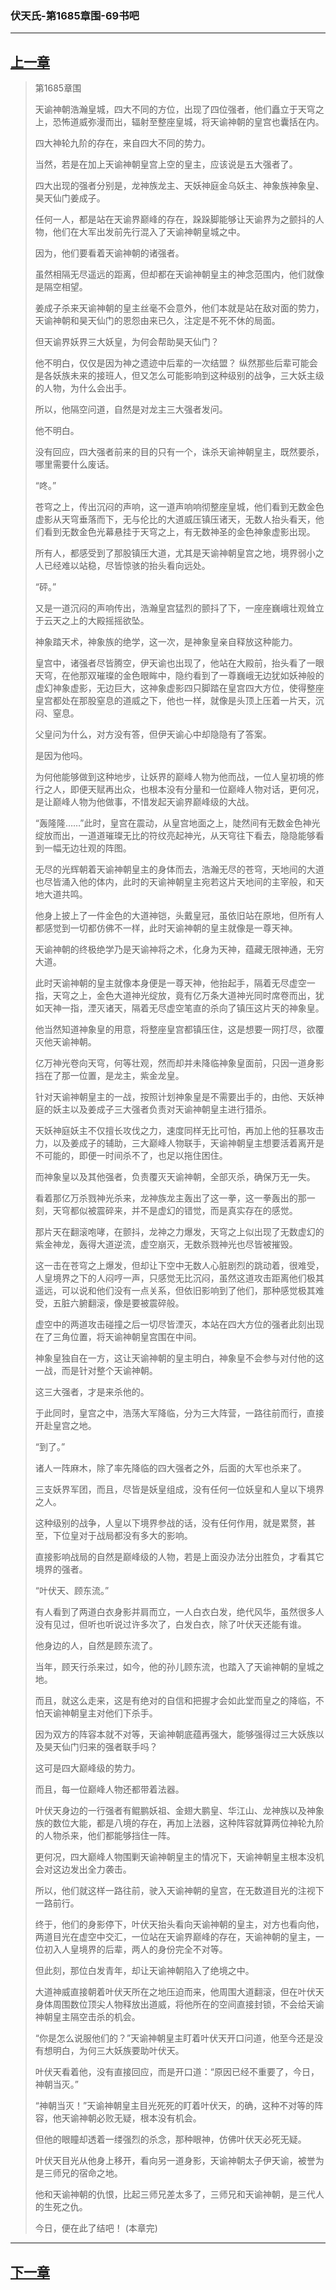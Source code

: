 ### 伏天氏-第1685章围-69书吧

--------
[上一章](./6c123a7e06f171aa99fb21f01f049a04.md)
--------


>
>
>
>第1685章围
>
>天谕神朝浩瀚皇城，四大不同的方位，出现了四位强者，他们矗立于天穹之上，恐怖道威弥漫而出，辐射至整座皇城，将天谕神朝的皇宫也囊括在内。
>
>四大神轮九阶的存在，来自四大不同的势力。
>
>当然，若是在加上天谕神朝皇宫上空的皇主，应该说是五大强者了。
>
>四大出现的强者分别是，龙神族龙主、天妖神庭金乌妖主、神象族神象皇、昊天仙门姜成子。
>
>任何一人，都是站在天谕界巅峰的存在，跺跺脚能够让天谕界为之颤抖的人物，他们在大军出发前先行混入了天谕神朝皇城之中。
>
>因为，他们要看着天谕神朝的诸强者。
>
>虽然相隔无尽遥远的距离，但却都在天谕神朝皇主的神念范围内，他们就像是隔空相望。
>
>姜成子杀来天谕神朝的皇主丝毫不会意外，他们本就是站在敌对面的势力，天谕神朝和昊天仙门的恩怨由来已久，注定是不死不休的局面。
>
>但天谕界妖界三大妖皇，为何会帮助昊天仙门？
>
>他不明白，仅仅是因为神之遗迹中后辈的一次结盟？
>纵然那些后辈可能会是各妖族未来的接班人，但又怎么可能影响到这种级别的战争，三大妖主级的人物，为什么会出手。
>
>所以，他隔空问道，自然是对龙主三大强者发问。
>
>他不明白。
>
>没有回应，四大强者前来的目的只有一个，诛杀天谕神朝皇主，既然要杀，哪里需要什么废话。
>
>“咚。”
>
>苍穹之上，传出沉闷的声响，这一道声响响彻整座皇城，他们看到无数金色虚影从天穹垂落而下，无与伦比的大道威压镇压诸天，无数人抬头看天，他们看到无数金色光幕悬挂于天穹之上，有无数神圣的金色神象虚影出现。
>
>所有人，都感受到了那股镇压大道，尤其是天谕神朝皇宫之地，境界弱小之人已经难以站稳，尽皆惊骇的抬头看向远处。
>
>“砰。”
>
>又是一道沉闷的声响传出，浩瀚皇宫猛烈的颤抖了下，一座座巍峨壮观耸立于云天之上的大殿摇摇欲坠。
>
>神象踏天术，神象族的绝学，这一次，是神象皇亲自释放这种能力。
>
>皇宫中，诸强者尽皆腾空，伊天谕也出现了，他站在大殿前，抬头看了一眼天穹，在他那双璀璨的金色眼眸中，隐约看到了一尊巍峨无边犹如妖神般的虚幻神象虚影，无边巨大，这神象虚影四只脚踏在皇宫四大方位，使得整座皇宫都处在那股窒息的道威之下，他也一样，就像是头顶上压着一片天，沉闷、窒息。
>
>父皇问为什么，对方没有答，但伊天谕心中却隐隐有了答案。
>
>是因为他吗。
>
>为何他能够做到这种地步，让妖界的巅峰人物为他而战，一位人皇初境的修行之人，即便天赋再出众，也根本没有分量和一位巅峰人物对话，更何况，是让巅峰人物为他做事，不惜发起天谕界巅峰级的大战。
>
>“轰隆隆……”此时，皇宫在震动，从皇宫地面之上，陡然间有无数金色神光绽放而出，一道道璀璨无比的符纹亮起神光，从天穹往下看去，隐隐能够看到一幅无边壮观的阵图。
>
>无尽的光辉朝着天谕神朝皇主的身体而去，浩瀚无尽的苍穹，天地间的大道也尽皆涌入他的体内，此时的天谕神朝皇主宛若这片天地间的主宰般，和天地大道共鸣。
>
>他身上披上了一件金色的大道神铠，头戴皇冠，虽依旧站在原地，但所有人都感觉到一切都仿佛不一样，此时天谕神朝的皇主就像是一尊天神。
>
>天谕神朝的终极绝学乃是天谕神将之术，化身为天神，蕴藏无限神通，无穷大道。
>
>此时天谕神朝的皇主就像本身便是一尊天神，他抬起手，隔着无尽虚空一指，天穹之上，金色大道神光绽放，竟有亿万条大道神光同时席卷而出，犹如天神一指，湮灭诸天，隔着无尽虚空笔直的杀向了镇压这片天的神象皇。
>
>他当然知道神象皇的用意，将整座皇宫都镇压住，这是想要一网打尽，欲覆灭他天谕神朝。
>
>亿万神光卷向天穹，何等壮观，然而却并未降临神象皇面前，只因一道身影挡在了那一位置，是龙主，紫金龙皇。
>
>针对天谕神朝皇主的一战，按照计划神象皇是不需要出手的，由他、天妖神庭的妖主以及姜成子三大强者负责对天谕神朝皇主进行猎杀。
>
>天妖神庭妖主不仅擅长攻伐之力，速度同样无比可怕，再加上他的狂暴攻击力，以及姜成子的辅助，三大巅峰人物联手，天谕神朝皇主想要活着离开是不可能的，即便一时间杀不了，也足以拖住困住。
>
>而神象皇以及其他强者，负责覆灭天谕神朝，全部灭杀，确保万无一失。
>
>看着那亿万杀戮神光杀来，龙神族龙主轰出了这一拳，这一拳轰出的那一刻，天穹都似被震碎来，并不是虚幻的错觉，而是真实存在的感觉。
>
>那片天在翻滚咆哮，在颤抖，龙神之力爆发，天穹之上似出现了无数虚幻的紫金神龙，轰得大道逆流，虚空崩灭，无数杀戮神光也尽皆被摧毁。
>
>这一击在苍穹之上爆发，但却让下空中无数人心脏剧烈的跳动着，很难受，人皇境界之下的人闷哼一声，只感觉无比沉闷，虽然这道攻击距离他们极其遥远，可以说和他们没有一点关系，但依旧影响到了他们，那种感觉极其难受，五脏六腑翻滚，像是要被震碎般。
>
>虚空中的两道攻击碰撞之后一切尽皆湮灭，本站在四大方位的强者此刻出现在了三角位置，将天谕神朝皇宫围在中间。
>
>神象皇独自在一方，这让天谕神朝的皇主明白，神象皇不会参与对付他的这一战，而是针对整个天谕神朝。
>
>这三大强者，才是来杀他的。
>
>于此同时，皇宫之中，浩荡大军降临，分为三大阵营，一路往前而行，直接开赴皇宫之地。
>
>“到了。”
>
>诸人一阵麻木，除了率先降临的四大强者之外，后面的大军也杀来了。
>
>三支妖界军团，而且，尽皆是妖皇组成，没有任何一位妖皇和人皇以下境界之人。
>
>这种级别的战争，人皇以下境界参战的话，没有任何作用，就是累赘，甚至，下位皇对于战局都没有多大的影响。
>
>直接影响战局的自然是巅峰级的人物，若是上面没办法分出胜负，才看其它境界的强者。
>
>“叶伏天、顾东流。”
>
>有人看到了两道白衣身影并肩而立，一人白衣白发，绝代风华，虽然很多人没有见过，但听也听说过许多次了，白发白衣，除了叶伏天还能有谁。
>
>他身边的人，自然是顾东流了。
>
>当年，顾天行杀来过，如今，他的孙儿顾东流，也踏入了天谕神朝的皇城之地。
>
>而且，就这么走来，这是有绝对的自信和把握才会如此堂而皇之的降临，不怕天谕神朝皇主对他们下杀手。
>
>因为双方的阵容本就不对等，天谕神朝底蕴再强大，能够强得过三大妖族以及昊天仙门归来的强者联手吗？
>
>这可是四大巅峰级的势力。
>
>而且，每一位巅峰人物还都带着法器。
>
>叶伏天身边的一行强者有鲲鹏妖祖、金翅大鹏皇、华江山、龙神族以及神象族的数位大能，都是八境的存在，再加上法器，这种阵容就算两位神轮九阶的人物杀来，他们都能够挡住一阵。
>
>更何况，四大巅峰人物围剿天谕神朝皇主的情况下，天谕神朝皇主根本没机会对这边发出全力袭击。
>
>所以，他们就这样一路往前，驶入天谕神朝的皇宫，在无数道目光的注视下一路前行。
>
>终于，他们的身影停下，叶伏天抬头看向天谕神朝的皇主，对方也看向他，两道目光在虚空中交汇，一位站在天谕界巅峰的存在，天谕神朝的皇主，一位初入人皇境界的后辈，两人的身份完全不对等。
>
>但此刻，那位白发青年，却让天谕神朝陷入了绝境之中。
>
>大道神威直接朝着叶伏天所在之地压迫而来，他周围大道翻滚，但在叶伏天身体周围数位顶尖人物释放出道威，将他所在的空间直接封锁，不会给天谕神朝皇主隔空击杀的机会。
>
>“你是怎么说服他们的？”天谕神朝皇主盯着叶伏天开口问道，他至今还是没有想明白，为何三大妖族要助叶伏天。
>
>叶伏天看着他，没有直接回应，而是开口道：“原因已经不重要了，今日，神朝当灭。”
>
>“神朝当灭！”天谕神朝皇主目光死死的盯着叶伏天，的确，这种不对等的阵容，他天谕神朝必败无疑，根本没有机会。
>
>但他的眼瞳却透着一缕强烈的杀念，那种眼神，仿佛叶伏天必死无疑。
>
>叶伏天目光从他身上移开，看向另一道身影，天谕神朝太子伊天谕，被誉为是三师兄的宿命之地。
>
>他和天谕神朝的仇恨，比起三师兄差太多了，三师兄和天谕神朝，是三代人的生死之仇。
>
>今日，便在此了结吧！
>(本章完)
>
>

--------
[下一章](./fe738dd80ad3419411afc8ee23aa93f7.md)
--------
